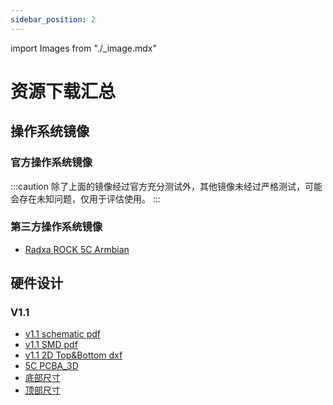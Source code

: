 ```yaml
---
sidebar_position: 2
---
```


import Images from "./\_image.mdx"

# 资源下载汇总

## 操作系统镜像

### 官方操作系统镜像

<Images loader={true} system_img={true} lite_system_img={true} spi_img={false} android12_update={true} android12_gpt={true}  />

:::caution
除了上面的镜像经过官方充分测试外，其他镜像未经过严格测试，可能会存在未知问题，仅用于评估使用。
:::

### 第三方操作系统镜像

- [Radxa ROCK 5C Armbian](https://www.armbian.com/radxa-rock-5c/)

## 硬件设计

### V1.1

- [v1.1 schematic pdf](https://dl.radxa.com/rock5/5c/docs/hw/v1100/radxa_rock_5c_schematic_v1100.pdf)
- [v1.1 SMD pdf](https://dl.radxa.com/rock5/5c/docs/hw/v1100/radxa_rock_5c_components_placement_map_v1100.pdf)
- [v1.1 2D Top&Bottom dxf](https://dl.radxa.com/rock5/5c/docs/hw/v1100/radxa_rock_5c_2d_dxf_v1100.zip)
- [5C PCBA_3D](https://dl.radxa.com/rock5/5c/docs/hw/dimension/5c_pcba.stp.zip)
- [底部尺寸](https://dl.radxa.com/rock5/5c/docs/hw/dimension/BOT_%5bRS131%5dRadxa%20ROCK%205C_V1.pdf)
- [顶部尺寸](https://dl.radxa.com/rock5/5c/docs/hw/dimension/TOP_%5bRS131%5dRadxa%20ROCK%205C_V1.pdf)
